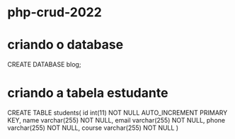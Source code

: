 # php-crud-2022

# criando o database
CREATE DATABASE blog;


# criando a tabela estudante
CREATE TABLE students(
   id int(11) NOT NULL AUTO_INCREMENT PRIMARY KEY,
   name varchar(255) NOT NULL, 
   email varchar(255) NOT NULL, 
   phone varchar(255) NOT NULL, 
   course varchar(255) NOT NULL
   )
